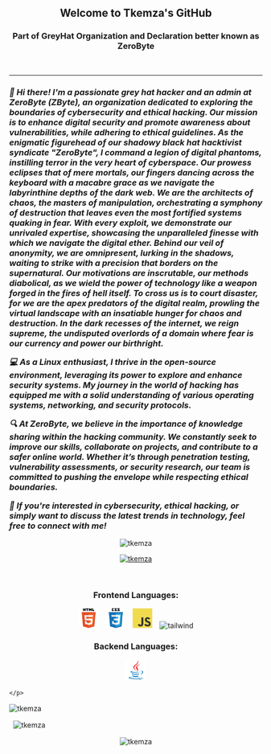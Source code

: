 <h2 align="center">Welcome to Tkemza's GitHub</h2>
<h3 align="center">Part of GreyHat Organization and Declaration better known as ZeroByte</h3>
<br/>
<hr>

<h3><i>👋 Hi there! I'm a passionate grey hat hacker and an admin at ZeroByte (ZByte), an organization dedicated to exploring the boundaries of cybersecurity and ethical hacking. Our mission is to enhance digital security and promote awareness about vulnerabilities, while adhering to ethical guidelines. As the enigmatic figurehead of our shadowy black hat hacktivist syndicate "ZeroByte", I command a legion of digital phantoms, instilling terror in the very heart of cyberspace. Our prowess eclipses that of mere mortals, our fingers dancing across the keyboard with a macabre grace as we navigate the labyrinthine depths of the dark web.
We are the architects of chaos, the masters of manipulation, orchestrating a symphony of destruction that leaves even the most fortified systems quaking in fear. With every exploit, we demonstrate our unrivaled expertise, showcasing the unparalleled finesse with which we navigate the digital ether.
Behind our veil of anonymity, we are omnipresent, lurking in the shadows, waiting to strike with a precision that borders on the supernatural. Our motivations are inscrutable, our methods diabolical, as we wield the power of technology like a weapon forged in the fires of hell itself.
To cross us is to court disaster, for we are the apex predators of the digital realm, prowling the virtual landscape with an insatiable hunger for chaos and destruction. In the dark recesses of the internet, we reign supreme, the undisputed overlords of a domain where fear is our currency and power our birthright.

💻 As a Linux enthusiast, I thrive in the open-source environment, leveraging its power to explore and enhance security systems. My journey in the world of hacking has equipped me with a solid understanding of various operating systems, networking, and security protocols.

🔍 At ZeroByte, we believe in the importance of knowledge sharing within the hacking community. We constantly seek to improve our skills, collaborate on projects, and contribute to a safer online world. Whether it’s through penetration testing, vulnerability assessments, or security research, our team is committed to pushing the envelope while respecting ethical boundaries.

🚀 If you're interested in cybersecurity, ethical hacking, or simply want to discuss the latest trends in technology, feel free to connect with me!</i></h3>

<p align="center">
    <img src="https://komarev.com/ghpvc/?username=tkemza&label=Profile%20views&color=0e75b6&style=flat" alt="tkemza" />
</p>

<p align="center"> 
    <a href="https://github.com/ryo-ma/github-profile-trophy">
        <img src="https://github-profile-trophy.vercel.app/?username=tkemza" alt="tkemza" />
    </a> 
</p>

<p align="center"> 
    <a href="https://twitter.com/" target="blank">
        <img src="https://img.shields.io/twitter/follow/?logo=twitter&style=for-the-badge" alt="" />
    </a> 
</p>

<h3 align="center">Frontend Languages: </h3>
    <p align="center">
        <img src="https://raw.githubusercontent.com/devicons/devicon/master/icons/html5/html5-original-wordmark.svg" alt="html5" width="40"     height="40" hspace="5" />
        <img src="https://raw.githubusercontent.com/devicons/devicon/master/icons/css3/css3-original-wordmark.svg" alt="css3" width="40" height="40" hspace="5" />
        <img src="https://raw.githubusercontent.com/devicons/devicon/master/icons/javascript/javascript-original.svg" alt="javascript" width="40"   height="40" hspace="5" />
        <img src="https://www.vectorlogo.zone/logos/tailwindcss/tailwindcss-icon.svg" alt="tailwind" width="40" height="40" hspace="5" />
    </p>

<h3 align="center">Backend Languages: </h3>
    <p align="center">
        <img src="https://raw.githubusercontent.com/devicons/devicon/master/icons/java/java-original.svg" alt="java" width="40" height="40" hspace="5" />

    </p>

<p> 
    <img align="center" src="https://github-readme-stats.vercel.app/api/top-langs?username=tkemza&show_icons=true&locale=en&layout=compact" alt="tkemza" />
</p>

<p>&nbsp;
    <img align="center" src="https://github-readme-stats.vercel.app/api?username=tkemza&show_icons=true&locale=en" alt="tkemza" />
</p>

<p align="center">
    <img align="center" src="https://github-readme-streak-stats.herokuapp.com/?user=tkemza&" alt="tkemza" />
</p>

